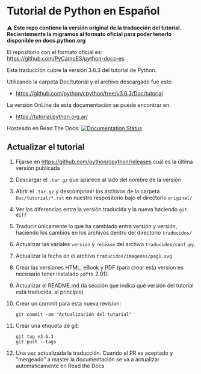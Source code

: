 Tutorial de Python en Español
=============================


:warning: **Este repo contiene la versión original de la traducción del tutorial. Recientemente la migramos al formato oficial para poder tenerlo disponible en docs.python.org**

El repositorio con el formato oficial es: https://github.com/PyCampES/python-docs-es 

Esta traducción cubre la versión 3.6.3 del tutorial de Python.

Utilizando la carpeta Doc/tutorial y el archivo descargado fue este:

* https://github.com/python/cpython/tree/v3.6.3/Doc/tutorial

La versión OnLine de esta documentación se puede encontrar en:

* https://tutorial.python.org.ar/


Hosteado en Read The Docs: [![Documentation Status](https://readthedocs.org/projects/python-tutorial-es/badge/?version=latest)](https://tutorial.python.org.ar/en/latest/?badge=latest)

Actualizar el tutorial
----------------------

1. Fijarse en https://github.com/python/cpython/releases cuál es la última
versión publicada

1. Descargar el `.tar.gz` que aparece al lado del nombre de la versión

1. Abrir el `.tar.gz` y descomprimir los archivos de la carpeta
`Doc/tutorial/*.rst` en nuestro respositorio bajo el directorio
`original/`

1. Ver las diferencias entre la versión traducida y la nueva haciendo
`git diff`

1. Traducir únicamente lo que ha cambiado entre versión y versión,
haciendo los cambios en los archivos dentro del directorio
`traducidos/`

1. Actualizar las variales `version` y `release` del archivo
   `traducidos/conf.py`.

1. Actualizar la fecha en el archivo `traducidos/imagenes/pag1.svg`

1. Crear las versiones HTML, eBook y PDF (para crear esta version es
necesario tener instalado `pdftk` 2.01):

1. Actualizar el README.md (la sección que indica qué versión del
   tutorial está traducida, al principio)

1. Crear un commit para esta nueva revision:
   ```
   git commit -am "Actualización del tutorial"
    ```

1. Crear una etiqueta de git:
   ```
   git tag v3.6.3
   git push --tags
   ```

1. Una vez actualizada la traducción. Cuando el PR es aceptado y "mergeado" a master la documentación se va a actualizar 
   automaticamente en Read the Docs


